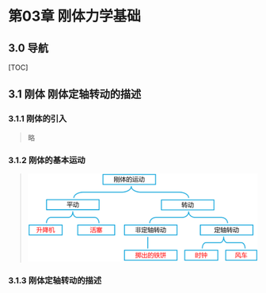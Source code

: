 # 第03章 刚体力学基础

## 3.0 导航

[TOC]

## 3.1 刚体 刚体定轴转动的描述

### 3.1.1 刚体的引入

> 略

### 3.1.2 刚体的基本运动

> <img src="./assets/image-20240605125917010.png" alt="image-20240605125917010" style="zoom:67%;" />

### 3.1.3 刚体定轴转动的描述

